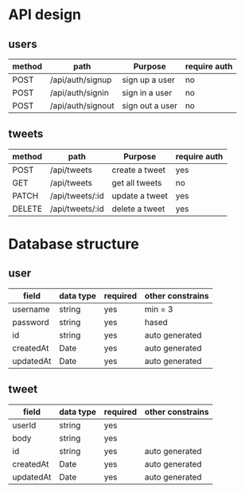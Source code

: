 # API design

## users

| method | path              | Purpose         | require auth |
| ------ | ----------------- | --------------- | ------------ |
| POST   | /api/auth/signup  | sign up a user  | no           |
| POST   | /api/auth/signin  | sign in a user  | no           |
| POST   | /api/auth/signout | sign out a user | no           |

## tweets

| method | path            | Purpose        | require auth |
| ------ | --------------- | -------------- | ------------ |
| POST   | /api/tweets     | create a tweet | yes          |
| GET    | /api/tweets     | get all tweets | no           |
| PATCH  | /api/tweets/:id | update a tweet | yes          |
| DELETE | /api/tweets/:id | delete a tweet | yes          |

# Database structure

## user

| field     | data type | required | other constrains |
| --------- | --------- | -------- | ---------------- |
| username  | string    | yes      | min = 3          |
| password  | string    | yes      | hased            |
| id        | string    | yes      | auto generated   |
| createdAt | Date      | yes      | auto generated   |
| updatedAt | Date      | yes      | auto generated   |

## tweet

| field     | data type | required | other constrains |
| --------- | --------- | -------- | ---------------- |
| userId    | string    | yes      |                  |
| body      | string    | yes      |                  |
| id        | string    | yes      | auto generated   |
| createdAt | Date      | yes      | auto generated   |
| updatedAt | Date      | yes      | auto generated   |
